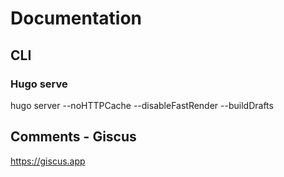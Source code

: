 # Documentation 

## CLI

### Hugo serve

hugo server --noHTTPCache --disableFastRender --buildDrafts



## Comments - Giscus

https://giscus.app
